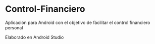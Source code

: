 # Control-Financiero
Aplicación para Android con el objetivo de fácilitar el control financiero personal

Elaborado en Android Studio
